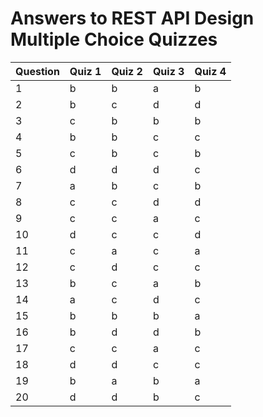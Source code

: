 # Answers to REST API Design Multiple Choice Quizzes

| Question | Quiz 1 | Quiz 2 | Quiz 3 | Quiz 4 |
|----------|--------|--------|--------|--------|
| 1        | b      | b      | a      | b      |
| 2        | b      | c      | d      | d      |
| 3        | c      | b      | b      | b      |
| 4        | b      | b      | c      | c      |
| 5        | c      | b      | c      | b      |
| 6        | d      | d      | d      | c      |
| 7        | a      | b      | c      | b      |
| 8        | c      | c      | d      | d      |
| 9        | c      | c      | a      | c      |
| 10       | d      | c      | c      | d      |
| 11       | c      | a      | c      | a      |
| 12       | c      | d      | c      | c      |
| 13       | b      | c      | a      | b      |
| 14       | a      | c      | d      | c      |
| 15       | b      | b      | b      | a      |
| 16       | b      | d      | d      | b      |
| 17       | c      | c      | a      | c      |
| 18       | d      | d      | c      | c      |
| 19       | b      | a      | b      | a      |
| 20       | d      | d      | b      | c      |
